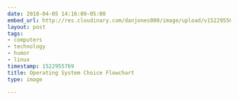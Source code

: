 ```yaml
---
date: 2018-04-05 14:16:09-05:00
embed_url: http://res.cloudinary.com/danjones000/image/upload/v1522955692/image.png
layout: post
tags:
- computers
- technology
- humor
- linux
timestamp: 1522955769
title: Operating System Choice Flowchart
type: image

---
```

<img src="http://res.cloudinary.com/danjones000/image/upload/v1522955692/image.png" alt="" />

